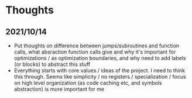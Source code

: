 # Thoughts
## 2021/10/14
- Put thoughts on difference between jumps/subroutines and function calls,
  what absraction function calls give and why it's important for optimizations / as optimization boundaries,
  and why need to add labels (or blocks) to abstract this stuff
- Everything starts with core values / ideas of the project. I need to think this through.
  Seems like simplicity / no registers / specialization / focus on high level organization
  (as code caching etc, and symbols abstraction) is more important for me

